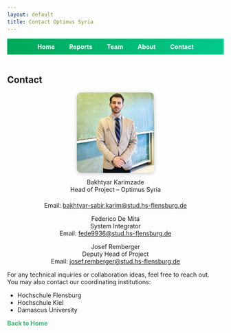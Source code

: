 ```yaml
---
layout: default
title: Contact Optimus Syria
---
```


<div style="text-align:center; background:linear-gradient(90deg, #00a859, #00c98d); padding:10px;">
  <a href="index.html" style="color:white; margin:0 15px; font-weight:bold; text-decoration:none;">Home</a>
  <a href="week1.html" style="color:white; margin:0 15px; font-weight:bold; text-decoration:none;">Reports</a>
  <a href="team.html" style="color:white; margin:0 15px; font-weight:bold; text-decoration:none;">Team</a>
  <a href="about.html" style="color:white; margin:0 15px; font-weight:bold; text-decoration:none;">About</a>
  <a href="contact.html" style="color:white; margin:0 15px; font-weight:bold; text-decoration:none;">Contact</a>
</div>

<br>

<link rel="stylesheet" href="assets/style.css">

<h2>Contact</h2>

<div style="text-align: center; margin-bottom: 20px;">
  <img src="assets/contact-photo.jpg" alt="Bakhtyar Karimzade" style="width:180px; border-radius: 10px; box-shadow: 0 2px 8px rgba(0,0,0,0.2);">
  <p style="margin-top: 10px;">Bakhtyar Karimzade<br>Head of Project – Optimus Syria</p>
</div>

<p style="text-align: center;">
  Email: <a href="bakhtyar-sabir.karim@stud.hs-flensburg.de">bakhtyar-sabir.karim@stud.hs-flensburg.de</a><br>
</p>



<!-- Contact: Federico -->
<p style="text-align: center; margin-bottom: 10px;">
  Federico De Mita<br>
  System Integrator<br>
  Email: <a href="mailto:fede9936@stud.hs-flensburg.de">fede9936@stud.hs-flensburg.de</a>
</p>

<!-- Contact: Josef -->
<p style="text-align: center; margin-bottom: 10px;">
  Josef Remberger<br>
  Deputy Head of Project<br>
  Email: <a href="mailto:josef.remberger@stud.hs-flensburg.de">josef.remberger@stud.hs-flensburg.de</a>
</p>


For any technical inquiries or collaboration ideas, feel free to reach out.  
You may also contact our coordinating institutions:

- Hochschule Flensburg
- Hochschule Kiel  
- Damascus University
  
<p><a href="index.html" style="color: #3CB371; text-decoration: none; font-weight: bold;">Back to Home</a></p>


<style>
footer { display: none; }
</style>

